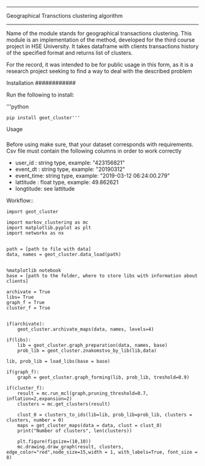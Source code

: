 *********************************************
Geographical Transctions clustering algorithm
*********************************************

Name of the module stands for geographical transactions clustering. This module is an implementation of the method, developed for the third course project in HSE University. It takes dataframe with clients transactions history of the
specified format and returns list of clusters.

For the record, it was intended to be for public usage in this form, as it is a research project seeking to find a way to deal with the described problem

Installation
############

Run the following to install:

'''python

    pip install geot_cluster'''


Usage
#####

Before using make sure, that your dataset corresponds with requirements. Csv file must contain the following columns in order to work correctly

* user_id   :   string type, example: "423156821"
* event_dt  :   string type, example: "20190312"
* event_time:   string type, example: "2019-03-12 06:24:00.279"
* lattitude :   float  type, example: 49.862621
* longtitude:   see lattitude

Workflow::


    import geot_cluster

    import markov_clustering as mc
    import matplotlib.pyplot as plt
    import networkx as nx

  
    path = [path to file with data]
    data, names = geot_cluster.data_load(path)


    %matplotlib notebook
    base = [path to the folder, where to store libs with information about clients]

    archivate = True
    libs= True
    graph_f = True
    cluster_f = True


    if(archivate):
        geot_cluster.archivate_maps(data, names, levels=4)

    if(libs):
        lib = geot_cluster.graph_preparation(data, names, base) 
        prob_lib = geot_cluster.znakomstvo_by_lib(lib,data)

    lib, prob_lib = load_libs(base = base)
    
    if(graph_f):
        graph = geot_cluster.graph_forming(lib, prob_lib, treshold=0.9)

    if(cluster_f):
        result = mc.run_mcl(graph,pruning_threshold=0.7, inflation=2,expansion=2) 
        clusters = mc.get_clusters(result)

        clust_0 = clusters_to_ids(lib=lib, prob_lib=prob_lib, clusters = clusters, number = 0)
        maps = get_cluster_maps(data = data, clust = clust_0)
        print("Number of clusters", len(clusters))

        plt.figure(figsize=(10,10))
        mc.drawing.draw_graph(result, clusters, edge_color="red",node_size=15,width = 1, with_labels=True, font_size = 8)
